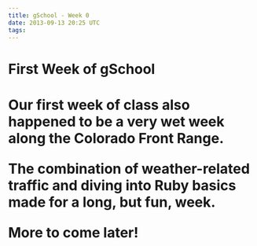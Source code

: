 ```yaml
---
title: gSchool - Week 0
date: 2013-09-13 20:25 UTC
tags:
---
```


<h1>First Week of gSchool<h1>

  <p>
    Our first week of class also happened to be a very wet week along the Colorado Front Range.
  </p>

<p>
  The combination of weather-related traffic and diving into Ruby basics made for a long, but fun, week.
</p>

<p>
  More to come later!
</p>
